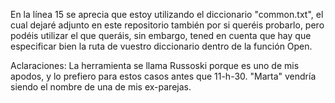 En la línea 15 se aprecia que estoy utilizando el diccionario "common.txt", el cual dejaré adjunto en este repositorio también por si queréis probarlo, pero podéis utilizar el que queráis, sin embargo, tened en cuenta que hay que especificar bien la ruta de vuestro diccionario dentro de la función Open.

Aclaraciones: La herramienta se llama Russoski porque es uno de mis apodos, y lo prefiero para estos casos antes que 11-h-30. "Marta" vendría siendo el nombre de una de mis ex-parejas.